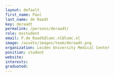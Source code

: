 ```yaml
---
layout: default
first_name: Paul
last_name: de Raadt
key: deraadt
permalink: /persons/deraadt/
role: msstudent
email: P.de_Raadt@lumc.nl@lumc.nl
image: /assets/images/team/deraadt.png
organization: Leiden University Medical Center
position: student
website:
interests:
graduated:
---
```

